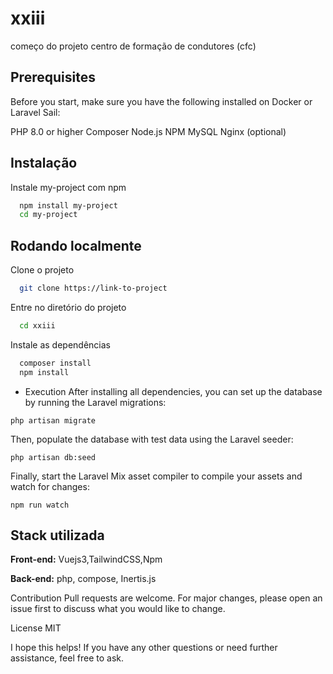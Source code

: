 
# xxiii 
começo do projeto
centro de formação de condutores (cfc)

## Prerequisites
Before you start, make sure you have the following installed on Docker or Laravel Sail:

PHP 8.0 or higher
Composer
Node.js
NPM
MySQL
Nginx (optional)

## Instalação

Instale my-project com npm

```bash
  npm install my-project
  cd my-project
```
    
## Rodando localmente

Clone o projeto

```bash
  git clone https://link-to-project
```

Entre no diretório do projeto

```bash
  cd xxiii
```

Instale as dependências

```bash
  composer install
  npm install
```
- Execution
  After installing all dependencies, you can set up the database by running the Laravel migrations:

```php artisan migrate```

  Then, populate the database with test data using the Laravel seeder:

```php artisan db:seed```

  Finally, start the Laravel Mix asset compiler to compile your assets and watch for changes:

```npm run watch```



## Stack utilizada

**Front-end:** Vuejs3,TailwindCSS,Npm

**Back-end:** php, compose, Inertis.js 


Contribution
Pull requests are welcome. For major changes, please open an issue first to discuss what you would like to change.

License
MIT

I hope this helps! If you have any other questions or need further assistance, feel free to ask.

